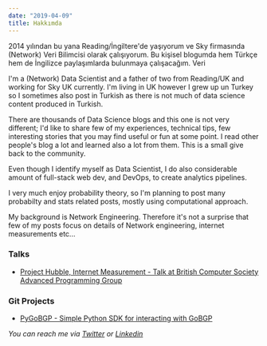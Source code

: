 ```yaml
---
date: "2019-04-09"
title: Hakkımda
---
```


2014 yılından bu yana Reading/İngiltere'de yaşıyorum ve Sky firmasında (Network) Veri Bilimcisi olarak çalışıyorum. Bu kişisel blogumda hem Türkçe hem de İngilizce paylaşımlarda bulunmaya çalışacağım. Veri 

I'm a (Network) Data Scientist and a father of two from Reading/UK and working for Sky UK currently. I'm living in UK however I grew up un Turkey so I sometimes also post in Turkish as there is not much of data science content produced in Turkish. 

There are thousands of Data Science blogs and this one is not very different; I'd like to share few of my experiences, technical tips, few interesting stories that you may find useful or fun at some point. I read other people's blog a lot and learned also a lot from them. This is a small give back to the community. 

Even though I identify myself as Data Scientist,  I do also considerable amount of full-stack web dev, and DevOps, to create analytics pipelines. 

I very much enjoy probability theory, so I'm planning to post many probabilty and stats related posts, mostly using computational approach.

My background is Network Engineering. Therefore it's not a surprise that few of my posts focus on details of Network engineering, internet measurements etc...

### Talks

* [Project Hubble, Internet Measurement - Talk at British Computer Society Advanced Programming Group](https://www.youtube.com/watch?v=XzyM87Lv8wk)

### Git Projects
* [PyGoBGP -  Simple Python SDK for interacting with GoBGP](https://github.com/oneryalcin/PyGoBGP)

 

*You can reach me via [Twitter](https://twitter.com/oneryalcin) or [Linkedin](https://uk.linkedin.com/in/oneryalcin)*